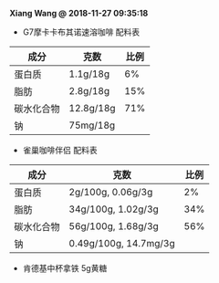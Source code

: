 **Xiang Wang @ 2018-11-27 09:35:18**

* G7摩卡卡布其诺速溶咖啡
配料表

成分 | 克数 | 比例
---------- | ----------- | -----------
蛋白质 | 1.1g/18g | 6%
脂肪 | 2.8g/18g | 15%
碳水化合物 | 12.8g/18g | 71%
钠 | 75mg/18g |

* 雀巢咖啡伴侣
配料表

成分 | 克数 | 比例
---------- | ----------- | -----------
蛋白质 | 2g/100g, 0.06g/3g | 2%
脂肪 | 34g/100g, 1.02g/3g | 34%
碳水化合物 | 56g/100g, 1.68g/3g | 56%
钠 | 0.49g/100g, 14.7mg/3g |

* 肯德基中杯拿铁
5g黄糖
